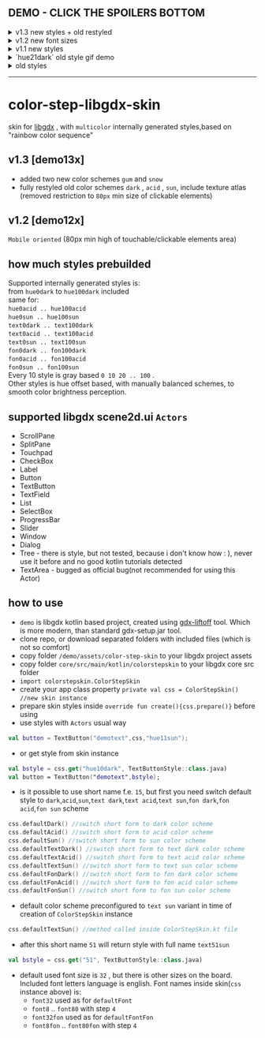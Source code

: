 ## DEMO - CLICK THE SPOILERS BOTTOM
<details><summary>v1.3 new styles + old restyled</summary>

<img title="hue1dark" src="img/v13x/hue1dark.png" width="200">
<img title="hue21dark" src="img/v13x/hue21dark.png" width="200">
<img title="hue51dark" src="img/v13x/hue51dark.png" width="200">

<img title="hue1acid" src="img/v13x/hue1acid.png" width="200">
<img title="hue21acid" src="img/v13x/hue21acid.png" width="200">
<img title="hue51acid" src="img/v13x/hue51acid.png" width="200">

<img title="hue1sun" src="img/v13x/hue1sun.png" width="200">
<img title="hue21sun" src="img/v13x/hue21sun.png" width="200">
<img title="hue51sun" src="img/v13x/hue51sun.png" width="200">

<img title="hue1gum" src="img/v13x/hue1gum.png" width="200">
<img title="hue21gum" src="img/v13x/hue21gum.png" width="200">
<img title="hue51gum" src="img/v13x/hue51gum.png" width="200">

<img title="hue1snow" src="img/v13x/hue1snow.png" width="200">
<img title="hue21snow" src="img/v13x/hue21snow.png" width="200">
<img title="hue51snow" src="img/v13x/hue51snow.png" width="200">


<img title="text1dark" src="img/v13x/text1dark.png" width="200">
<img title="text21dark" src="img/v13x/text21dark.png" width="200">
<img title="text51dark" src="img/v13x/text51dark.png" width="200">

<img title="text1acid" src="img/v13x/text1acid.png" width="200">
<img title="text21acid" src="img/v13x/text21acid.png" width="200">
<img title="text51acid" src="img/v13x/text51acid.png" width="200">

<img title="text1sun" src="img/v13x/text1sun.png" width="200">
<img title="text21sun" src="img/v13x/text21sun.png" width="200">
<img title="text51sun" src="img/v13x/text51sun.png" width="200">

<img title="text1gum" src="img/v13x/text1gum.png" width="200">
<img title="text21gum" src="img/v13x/text21gum.png" width="200">
<img title="text51gum" src="img/v13x/text51gum.png" width="200">

<img title="text1snow" src="img/v13x/text1snow.png" width="200">
<img title="text21snow" src="img/v13x/text21snow.png" width="200">
<img title="text51snow" src="img/v13x/text51snow.png" width="200">


<img title="fon1dark" src="img/v13x/fon1dark.png" width="200">
<img title="fon21dark" src="img/v13x/fon21dark.png" width="200">
<img title="fon51dark" src="img/v13x/fon51dark.png" width="200">

<img title="fon1acid" src="img/v13x/fon1acid.png" width="200">
<img title="fon21acid" src="img/v13x/fon21acid.png" width="200">
<img title="fon51acid" src="img/v13x/fon51acid.png" width="200">

<img title="fon1sun" src="img/v13x/fon1sun.png" width="200">
<img title="fon21sun" src="img/v13x/fon21sun.png" width="200">
<img title="fon51sun" src="img/v13x/fon51sun.png" width="200">

<img title="fon1gum" src="img/v13x/fon1gum.png" width="200">
<img title="fon21gum" src="img/v13x/fon21gum.png" width="200">
<img title="fon51gum" src="img/v13x/fon51gum.png" width="200">

<img title="fon1snow" src="img/v13x/fon1snow.png" width="200">
<img title="fon21snow" src="img/v13x/fon21snow.png" width="200">
<img title="fon51snow" src="img/v13x/fon51snow.png" width="200">

</details>

<details><summary>v1.2 new font sizes</summary>

Available sizes is 8 .. 80 step 4

</details>

<details><summary>v1.1 new styles</summary>

<img title="textSun51" src="img/v11x/textSun51.png" width="200">
<img title="fonSun51" src="img/v11x/fonSun51.png" width="200">
<img title="fonSun80" src="img/v11x/fonSun80.png" width="200">
<img title="fonSun50" src="img/v11x/fonSun50.png" width="200">
<img title="fonSun20" src="img/v11x/fonSun20.png" width="200">
<img title="textSun80" src="img/v11x/textSun80.png" width="200">
<img title="textSun50" src="img/v11x/textSun50.png" width="200">
<img title="textSun20" src="img/v11x/textSun20.png" width="200">

</details>

<details><summary>`hue21dark` old style gif demo</summary>

![demo](img/v10x/demo.gif)
</details>

<details><summary>old styles</summary>

<img title="hue21sun" src="img/v10x/hue21sun.png" width="200">
<img title="hue21acid" src="img/v10x/hue21acid.png" width="200">
<img title="hue81sun" src="img/v10x/hue81sun.png" width="200">
<img title="hue81dark" src="img/v10x/hue81dark.png" width="200">
<img title="hue1dark" src="img/v10x/hue1dark.png" width="200">
<img title="hue51sun" src="img/v11x/sun51.png" width="200">
<img title="hue51acid" src="img/v11x/acid51.png" width="200">
<img title="hue51dark" src="img/v11x/dark51.png" width="200">
<img title="hue50sun" src="img/v11x/sun50.png" width="200">
<img title="hue50acid" src="img/v11x/acid50.png" width="200">
<img title="hue50dark" src="img/v11x/dark50.png" width="200">
<img title="hue20dark" src="img/v10x/hue20dark.png" width="200">
</details>

---

# color-step-libgdx-skin
skin for [libgdx](https://libgdx.badlogicgames.com/) , with `multicolor` internally generated styles,based on "rainbow color sequence"

## v1.3 [demo13x]
- added two new color schemes `gum` and `snow`
- fully restyled old color schemes `dark` , `acid` , `sun`, include texture atlas (removed restriction to `80px` min size of clickable elements)

## v1.2 [demo12x]
`Mobile oriented` (80px min high of touchable/clickable elements area)

## how much styles prebuilded
Supported internally generated styles is:  
from `hue0dark` to `hue100dark` included  
same for:  
`hue0acid .. hue100acid`  
`hue0sun .. hue100sun`  
`text0dark .. text100dark`  
`text0acid .. text100acid`  
`text0sun .. text100sun`  
`fon0dark .. fon100dark`  
`fon0acid .. fon100acid`  
`fon0sun .. fon100sun`  
Every 10 style is gray based `0 10 20 .. 100` .  
Other styles is hue offset based, with manually balanced schemes, to smooth color brightness perception.  

## supported libgdx scene2d.ui `Actors`

- ScrollPane 
- SplitPane 
- Touchpad 
- CheckBox 
- Label 
- Button 
- TextButton 
- TextField 
- List
- SelectBox 
- ProgressBar 
- Slider 
- Window 
- Dialog 
- Tree - there is style, but not tested, because i don't know how : ), never use it before and no good kotlin tutorials detected
- TextArea - bugged as official bug(not recommended for using this Actor)

## how to use
- `demo` is libgdx kotlin based project, created using [gdx-liftoff](https://github.com/tommyettinger/gdx-liftoff/releases) tool. Which is more modern, than standard gdx-setup.jar tool.
- clone repo, or download separated folders with included files (which is not so comfort)
- copy folder `/demo/assets/color-step-skin` to your libgdx project assets
- copy folder `core/src/main/kotlin/colorstepskin` to your libgdx core src folder
- `import colorstepskin.ColorStepSkin`
- create your app class property `private val css = ColorStepSkin() //new skin instance`
- prepare skin styles inside `override fun create(){css.prepare()}` before using
- use styles with `Actors` usual way
```kotlin
val button = TextButton("demotext",css,"hue11sun");
```
- or get style from skin instance
```kotlin
val bstyle = css.get("hue10dark", TextButtonStyle::class.java)
val button = TextButton("demotext",bstyle);
```
- is it possible to use short name f.e. `15`, but first you need switch default style to
`dark`,`acid`,`sun`,`text dark`,`text acid`,`text sun`,`fon dark`,`fon acid`,`fon sun` scheme
```kotlin
css.defaultDark() //switch short form to dark color scheme
css.defaultAcid() //switch short form to acid color scheme
css.defaultSun() //switch short form to sun color scheme
css.defaultTextDark() //switch short form to text dark color scheme
css.defaultTextAcid() //switch short form to text acid color scheme
css.defaultTextSun() //switch short form to text sun color scheme
css.defaultFonDark() //switch short form to fon dark color scheme
css.defaultFonAcid() //switch short form to fon acid color scheme
css.defaultFonSun() //switch short form to fon sun color scheme
```
- default color scheme preconfigured to `text sun` variant in time of creation of `ColorStepSkin` instance
```kotlin
css.defaultTextSun() //method called inside ColorStepSkin.kt file
```
- after this short name `51` will return style with full name `text51sun`
```kotlin
val bstyle = css.get("51", TextButtonStyle::class.java)
```
- default used font size is `32` , but there is other sizes on the board. Included font letters language is english. Font names inside skin(`css` instance above) is:
  - `font32` used as for `defaultFont`
  - `font8` .. `font80` with step `4`
  - `font32fon` used as for `defaultFontFon`
  - `font8fon` .. `font80fon` with step `4`